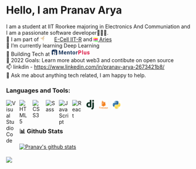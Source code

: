 # Hello, I am Pranav Arya
I am a student at IIT Roorkee majoring in Electronics And Communiation and I am a passionate software developer👩🏾‍💻.<br> 
👯 I am part of <a href="https://www.ecelliitr.org/"><img src="https://github.com/pranav-iitr/pranav-iitr/blob/main/Ecell_logo.webp?raw=true" height="15px" alt="">E-Cell IIT-R</a> and <a href="http://aries.iitr.ac.in"><img src="https://github.com/pranav-iitr/pranav-iitr/blob/main/Aries.png?raw=true" height="10px" alt=""> Aries</a><br>
🌱 I’m currently learning Deep Learning <br>
🔭 Building Tech at  <a src="https://mentorplus.co.in"><img src="https://github.com/pranav-iitr/pranav-iitr/blob/main/MentorPlus.png?raw=true" height="20px" alt=""> </a><br>
🥅 2022 Goals: Learn more about web3 and contibute on open source<br>
📫 linkdin - https://www.linkedin.com/in/pranav-arya-2673421b8/ <br>
💬 Ask me about anything tech related, I am happy to help.<br>

### Languages and Tools:
<img align="left" alt="Visual Studio Code" width="26px" src="https://cdn.jsdelivr.net/gh/devicons/devicon/icons/vscode/vscode-original.svg" style="padding-right:10px;" />
<img align="left" alt="HTML5" width="26px" src="https://cdn.jsdelivr.net/gh/devicons/devicon/icons/html5/html5-original.svg" style="padding-right:10px;" />
<img align="left" alt="CSS3" width="26px" src="https://cdn.jsdelivr.net/gh/devicons/devicon/icons/css3/css3-original.svg" style="padding-right:10px;" />
<img align="left" alt="Sass" width="26px" src="https://cdn.jsdelivr.net/gh/devicons/devicon/icons/sass/sass-original.svg" style="padding-right:10px;" />
<img align="left" alt="JavaScript" width="26px" src="https://cdn.jsdelivr.net/gh/devicons/devicon/icons/javascript/javascript-original.svg" style="padding-right:10px;" />
<img align="left" alt="React" width="26px" src="https://cdn.jsdelivr.net/gh/devicons/devicon/icons/react/react-original.svg" style="padding-right:10px;" />
<img align="left" width="26px" src="https://github.com/devicons/devicon/blob/master/icons/django/django-plain.svg?raw=true" style="padding-right:10px;">
<img align="left" width="26px" src="https://github.com/devicons/devicon/blob/master/icons/firebase/firebase-plain-wordmark.svg?raw=true" style="padding-right:10px;">
<im  align="left" width="26px" src="https://github.com/devicons/devicon/blob/master/icons/nextjs/nextjs-original-wordmark.svg?raw=true" style="padding-right:10px;">
<img align="left" width="26px" src="https://github.com/devicons/devicon/blob/master/icons/python/python-original.svg?raw=true" style="padding-right:10px;">
<br><br><br>

### 📊 Github Stats
  
<a href="https://github.com//pranav-iitr">
  <img align="center" src="https://github-readme-stats.vercel.app/api?username=pranav-iitr&show_icons=true&include_all_commits=true&theme=tokyonight&count_private=true" alt="Pranav's github stats" style="width:56%;" />

</a>
<br>
<br>
<img align="center" src="https://github-readme-stats.vercel.app/api/top-langs/?username=pranav-iitr">
<br>
<br>

<!--
**pranav-iitr/pranav-iitr** is a ✨ _special_ ✨ repository because its `README.md` (this file) appears on your GitHub profile.

Here are some ideas to get you started:

- 🔭 I’m currently working on ...
- 🌱 I’m currently learning ...
- 👯 I’m looking to collaborate on ...
- 🤔 I’m looking for help with ...
- 💬 Ask me about ...
- 📫 How to reach me: ...
- 😄 Pronouns: ...
- ⚡ Fun fact: ...
-->
